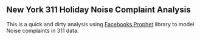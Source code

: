 ## New York 311 Holiday Noise Complaint Analysis

This is a quick and dirty analysis using [Facebooks Prophet](https://facebook.github.io/prophet/) library
to model Noise complaints in 311 data.


